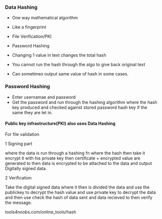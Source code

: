 ### Data Hashing

- One way mathematical algorithm
- Like a fingerprint
- File Verification/PKI
- Password Hashing

- Changing 1 value in text changes the total hash
- You cannot run the hash through the algo to give back original text
- Can sometimes output same value of hash in some cases.

### Password Hashing
- Enter usernamae and password
- Get the password and run through the hashing algorithm where the hash key produced and checked against stored password hash key if the same they are let in.

#### Public key infrastructure(PKI) also uses Data Hashing

For file validation

1 Signing part

where the data is run through a hashing fn where the hash then take it encrypt it with his private key
then certificate + encrypted value are generated to then data is encrypted to be attached to the data
and output Digitally signed data.

2 Verification

Take the digital signed data where it then is divided the data and use the publickey to decrypt the hash value
and use private key to decrypt the data and then use check the hash of data sent and data recieved to then verify the message.

tools4noobs.com/online_tools/hash

